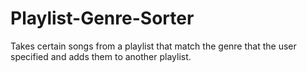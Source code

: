 # Playlist-Genre-Sorter
Takes certain songs from a playlist that match the genre that the user specified and adds them to another playlist.
